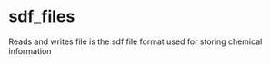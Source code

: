 sdf_files
=========

Reads and writes file is the sdf file format used for storing chemical information
